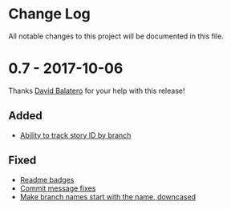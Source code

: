 # Change Log

All notable changes to this project will be documented in this file.

# 0.7 - 2017-10-06

Thanks [David Balatero](https://github.com/dbalatero) for your help with this
release!

## Added

* [Ability to track story ID by branch](https://github.com/lubieniebieski/pivo_flow/pull/20)

## Fixed

* [Readme badges](https://github.com/lubieniebieski/pivo_flow/pull/21)
* [Commit message fixes](https://github.com/lubieniebieski/pivo_flow/pull/23)
* [Make branch names start with the name, downcased](https://github.com/lubieniebieski/pivo_flow/pull/22)
